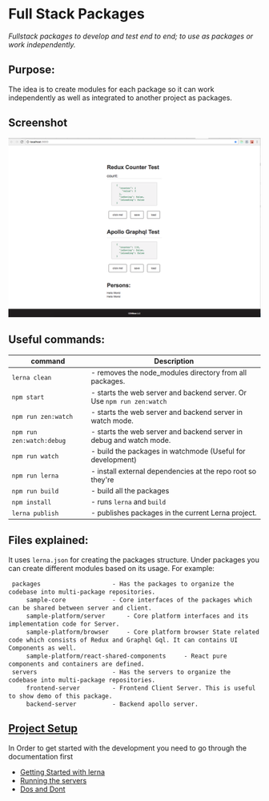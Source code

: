 # Full Stack Packages

*Fullstack packages to develop and test end to end; to use as packages or work independently.*

Purpose: 
---
The idea is to create modules for each package so it can work independently as well as integrated to another project as packages. 

## Screenshot
![screencast](./ScreenShot.png)


Useful commands:
---
|command|Description|
|--------------------------|-----------|    
|`lerna clean`|                 - removes the node_modules directory from all packages. |
|`npm start`|       - starts the web server and backend server. Or Use `npm run zen:watch`|
|`npm run zen:watch`|         - starts the web server and backend server in watch mode.|
|`npm run zen:watch:debug`|    - starts the web server and backend server in debug and watch mode.|
|`npm run watch`|               - build the packages in watchmode (Useful for development)|
|`npm run lerna`|               - install external dependencies at the repo root so they're |`lable to all packages.|
|`npm run build`|               - build all the packages|
|`npm install`|                - runs `lerna` and `build`|
|`lerna publish`|               - publishes packages in the current Lerna project. |

Files explained:
---    
It uses `lerna.json` for creating the packages structure. Under packages you can create different modules based on its usage. For example:

     packages                    - Has the packages to organize the codebase into multi-package repositories.
         sample-core             - Core interfaces of the packages which can be shared between server and client.
         sample-platform/server      - Core platform interfaces and its implementation code for Server.   
         sample-platform/browser     - Core platform browser State related code which consists of Redux and Graphql Gql. It can contains UI Components as well.
         sample-platform/react-shared-components     - React pure components and containers are defined. 
     servers                     - Has the servers to organize the codebase into multi-package repositories.
         frontend-server         - Frontend Client Server. This is useful to show demo of this package.
         backend-server          - Backend apollo server. 
    

## [Project Setup](docs/Project_Setup.md)

In Order to get started with the development you need to go through the 
documentation first

- [Getting Started with lerna](./docs/lerna-build-tools.md)
- [Running the servers](./docs/How_to_Run_Various_Options.md)
- [Dos and Dont](./docs/DoAndDont.md)

